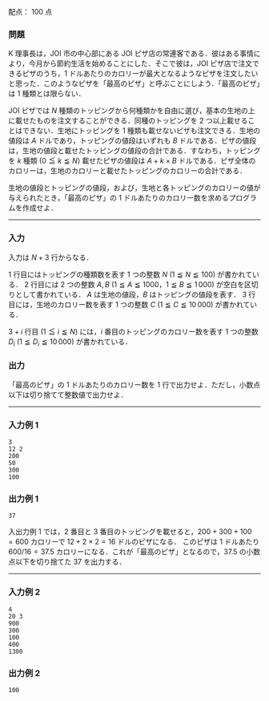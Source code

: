 配点： $100$ 点

### 問題

K 理事長は，JOI 市の中心部にある JOI ピザ店の常連客である．彼はある事情により，今月から節約生活を始めることにした．そこで彼は，JOI ピザ店で注文できるピザのうち，$1$ ドルあたりのカロリーが最大となるようなピザを注文したいと思った．このようなピザを「最高のピザ」と呼ぶことにしよう．「最高のピザ」は $1$ 種類とは限らない．

JOI ピザでは $N$ 種類のトッピングから何種類かを自由に選び，基本の生地の上に載せたものを注文することができる．同種のトッピングを $2$ つ以上載せることはできない．生地にトッピングを $1$ 種類も載せないピザも注文できる．生地の値段は $A$ ドルであり，トッピングの値段はいずれも $B$ ドルである．ピザの値段は，生地の値段と載せたトッピングの値段の合計である．すなわち，トッピングを $k$ 種類 ($0 \leqq k \leqq N$) 載せたピザの値段は $A + k \times B$ ドルである．ピザ全体のカロリーは，生地のカロリーと載せたトッピングのカロリーの合計である．

生地の値段とトッピングの値段，および，生地と各トッピングのカロリーの値が与えられたとき，「最高のピザ」の $1$ ドルあたりのカロリー数を求めるプログラムを作成せよ．

---

### 入力

入力は $N + 3$ 行からなる．

$1$ 行目にはトッピングの種類数を表す $1$ つの整数 $N$ ($1 \leqq N \leqq 100$) が書かれている． $2$ 行目には $2$ つの整数 $A, B$ ($1 \leqq A \leqq 1000$，$1 \leqq B \leqq 1\,000$) が空白を区切りとして書かれている． $A$ は生地の値段，$B$ はトッピングの値段を表す． $3$ 行目には，生地のカロリー数を表す $1$ つの整数 $C$ ($1 \leqq C \leqq 10\,000$) が書かれている．

$3 + i$ 行目 ($1 \leqq i \leqq N$) には，$i$ 番目のトッピングのカロリー数を表す $1$ つの整数 $D_i$ ($1 \leqq D_i \leqq 10\,000$) が書かれている．

### 出力

「最高のピザ」の $1$ ドルあたりのカロリー数を $1$ 行で出力せよ．ただし，小数点以下は切り捨てて整数値で出力せよ．

---

### 入力例 1

~~~
3
12 2
200
50
300
100
~~~

### 出力例 1

~~~
37
~~~

入出力例 $1$ では，$2$ 番目と $3$ 番目のトッピングを載せると，$200 + 300 + 100 = 600$ カロリーで $12 + 2 \times 2 = 16$ ドルのピザになる． 
このピザは $1$ ドルあたり $600 / 16 = 37.5$ カロリーになる．これが「最高のピザ」となるので，$37.5$ の小数点以下を切り捨てた $37$ を出力する．

---

### 入力例 2

~~~
4
20 3
900
300
100
400
1300
~~~

### 出力例 2

~~~
100
~~~
